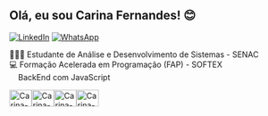 ## Olá, eu sou Carina Fernandes! 😊
[![LinkedIn](https://img.shields.io/badge/LinkedIn-0077B5?style=for-the-badge&logo=linkedin&logoColor=white)](https://www.linkedin.com/in/carina-fernandes-968506142/) 
[![WhatsApp](https://img.shields.io/badge/WhatsApp-25D366?style=for-the-badge&logo=whatsapp&logoColor=white)](https://wa.me/5581999399920?text=Olá%2C%20)

👩🏻‍💻 Estudante de Análise e Desenvolvimento de Sistemas - SENAC </br>
💻 Formação Acelerada em Programação (FAP) - SOFTEX</br>
&nbsp;&nbsp;&nbsp;&nbsp;BackEnd com JavaScript</br>

<div style="display: flex; align-items: center;">
    <img align="center" alt="Carina-JS" height="30" width="40" src="https://cdn.jsdelivr.net/gh/devicons/devicon@latest/icons/javascript/javascript-original.svg"/>
    <img align="center" alt="Carina-TS" height="30" width="40" src="https://cdn.jsdelivr.net/gh/devicons/devicon@latest/icons/typescript/typescript-original.svg"/>
    <img align="center" alt="Carina-TS" height="30" width="40" src="https://cdn.jsdelivr.net/gh/devicons/devicon@latest/icons/csharp/csharp-original.svg"/>
    <img align="center" alt="Carina-TS" height="30" width="40" src="https://cdn.jsdelivr.net/gh/devicons/devicon@latest/icons/mysql/mysql-original-wordmark.svg"/>

    
</div>


